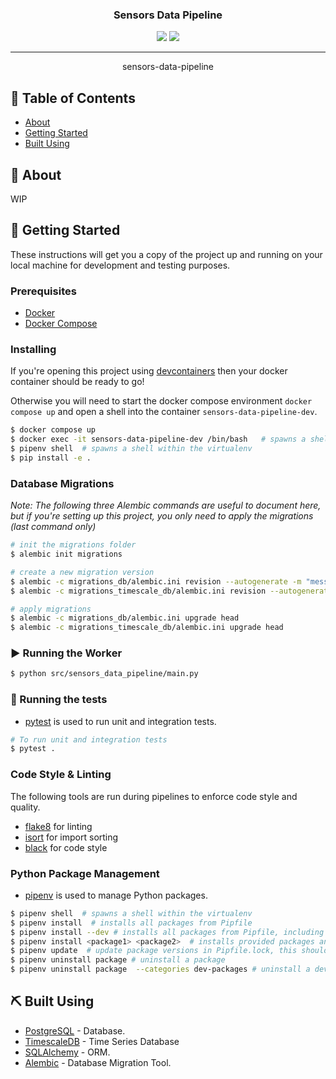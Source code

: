 <h3 align="center">Sensors Data Pipeline</h3>

<div align="center">
  <img src="https://img.shields.io/badge/status-active-success.svg" />
  <img src="https://img.shields.io/badge/python-3.13-blue" />
</div>

---

<p align="center">sensors-data-pipeline
    <br> 
</p>

## 📝 Table of Contents
- [About](#about)
- [Getting Started](#getting-started)
- [Built Using](#built-using)

## 🧐 About <a name = "about"></a>
WIP

## 🏁 Getting Started <a name = "getting_started"></a>
These instructions will get you a copy of the project up and running on your local machine for development and testing purposes. 

### Prerequisites
 - [Docker](https://docs.docker.com/)
 - [Docker Compose](https://docs.docker.com/compose/)

### Installing
If you're opening this project using [devcontainers](https://containers.dev/) then your docker container should be ready to go!

Otherwise you will need to start the docker compose environment `docker compose up` and open a shell into the container `sensors-data-pipeline-dev`.

```bash
$ docker compose up
$ docker exec -it sensors-data-pipeline-dev /bin/bash   # spawns a shell within the docker container
$ pipenv shell  # spawns a shell within the virtualenv 
$ pip install -e .
```

### Database Migrations
*Note: The following three Alembic commands are useful to document here, but if you're setting up this project, you only need to apply the migrations (last command only)*

```bash
# init the migrations folder
$ alembic init migrations  

# create a new migration version
$ alembic -c migrations_db/alembic.ini revision --autogenerate -m "message"
$ alembic -c migrations_timescale_db/alembic.ini revision --autogenerate -m "message"

# apply migrations
$ alembic -c migrations_db/alembic.ini upgrade head
$ alembic -c migrations_timescale_db/alembic.ini upgrade head
```

### ▶️ Running the Worker
```bash
$ python src/sensors_data_pipeline/main.py
```

### 🧪 Running the tests <a name = "tests"></a>
- [pytest](https://docs.pytest.org/) is used to run unit and integration tests.

```bash
# To run unit and integration tests
$ pytest .
``` 

### Code Style & Linting
The following tools are run during pipelines to enforce code style and quality.

 - [flake8](https://flake8.pycqa.org/en/latest/) for linting
 - [isort](https://pycqa.github.io/isort/) for import sorting
 - [black](https://black.readthedocs.io/en/stable/) for code style

### Python Package Management
- [pipenv](https://pipenv.pypa.io/en/latest/) is used to manage Python packages. 

```bash
$ pipenv shell  # spawns a shell within the virtualenv
$ pipenv install  # installs all packages from Pipfile
$ pipenv install --dev # installs all packages from Pipfile, including dev dependencies
$ pipenv install <package1> <package2>  # installs provided packages and adds them to Pipfile
$ pipenv update  # update package versions in Pipfile.lock, this should be run frequently to keep packages up to date
$ pipenv uninstall package # uninstall a package 
$ pipenv uninstall package  --categories dev-packages # uninstall a dev package
```

## ⛏️ Built Using <a name = "built_using"></a>
 - [PostgreSQL](https://www.postgresql.org/) - Database.
 - [TimescaleDB](https://www.timescale.com/) - Time Series Database
 - [SQLAlchemy](https://www.sqlalchemy.org/) - ORM.
 - [Alembic](https://alembic.sqlalchemy.org/en/latest/) - Database Migration Tool.